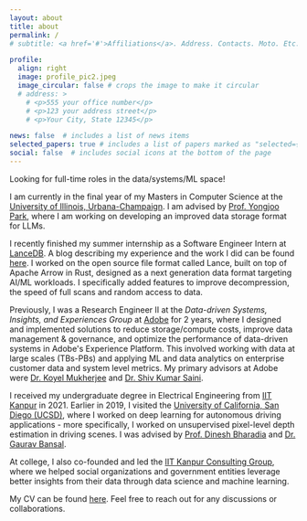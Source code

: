 ```yaml
---
layout: about
title: about
permalink: /
# subtitle: <a href='#'>Affiliations</a>. Address. Contacts. Moto. Etc.

profile:
  align: right
  image: profile_pic2.jpeg
  image_circular: false # crops the image to make it circular
  # address: >
    # <p>555 your office number</p>
    # <p>123 your address street</p>
    # <p>Your City, State 12345</p>

news: false  # includes a list of news items
selected_papers: true # includes a list of papers marked as "selected={true}"
social: false  # includes social icons at the bottom of the page
---
```


Looking for full-time roles in the data/systems/ML space!

I am currently in the final year of my Masters in Computer Science at the [University of Illinois, Urbana-Champaign](https://cs.illinois.edu/). I am advised by [Prof. Yongjoo Park](https://yongjoopark.com/), where I am working on developing an improved data storage format for LLMs.

I recently finished my summer internship as a Software Engineer Intern at [LanceDB](https://lancedb.com). A blog describing my experience and the work I did can be found [here](https://blog.lancedb.com/my-summer-internship-experience-at-lancedb-2/). I worked on the open source file format called Lance, built on top of Apache Arrow in Rust, designed as a next generation data format targeting AI/ML workloads. I specifically added features to improve decompression, the speed of full scans and random access to data.

Previously, I was a Research Engineer II at the *Data-driven Systems, Insights, and Experiences Group* at [Adobe](https://research.adobe.com/research/) for 2 years, where I designed and implemented solutions to reduce storage/compute costs, improve data management & governance, and optimize the performance of data-driven systems in Adobe's Experience Platform. This involved working with data at large scales (TBs-PBs) and applying ML and data analytics on enterprise customer data and system level metrics. My primary advisors at Adobe were [Dr. Koyel Mukherjee](https://in.linkedin.com/in/koyel-mukherjee-7b47024) and [Dr. Shiv Kumar Saini](https://in.linkedin.com/in/shiv-saini-696ab86).

I received my undergraduate degree in Electrical Engineering from [IIT Kanpur](iitk.ac.in) in 2021. Earlier in 2019, I visited the [University of California, San Diego (UCSD)](https://jacobsschool.ucsd.edu/), where I worked on deep learning for autonomous driving applications - more specifically, I worked on unsupervised pixel-level depth estimation in driving scenes. I was advised by [Prof. Dinesh Bharadia](https://dineshb-ucsd.github.io/) and [Dr. Gaurav Bansal](https://www.linkedin.com/in/gaurav-bansal-0558596). 

At college, I also co-founded and led the [IIT Kanpur Consulting Group](https://iitkconsult.org), where we helped social organizations and government entities leverage better insights from their data through data science and machine learning.

My CV can be found [here](https://drive.google.com/drive/folders/1NPKZn5x8jHYfU-wYGQLLbqznQ3rxOc5K?usp=sharing). Feel free to reach out for any discussions or collaborations.

<!-- Link to your favorite [subreddit](http://reddit.com). You can put a picture in, too. The code is already in, just name your picture `prof_pic.jpg` and put it in the `img/` folder. -->

<!-- Put your address / P.O. box / other info right below your picture. You can also disable any these elements by editing `profile` property of the YAML header of your `_pages/about.md`. Edit `_bibliography/papers.bib` and Jekyll will render your [publications page](/al-folio/publications/) automatically. -->

<!-- Link to your social media connections, too. This theme is set up to use [Font Awesome icons](http://fortawesome.github.io/Font-Awesome/) and [Academicons](https://jpswalsh.github.io/academicons/), like the ones below. Add your Facebook, Twitter, LinkedIn, Google Scholar, or just disable all of them. -->
